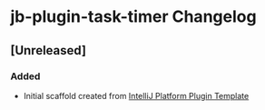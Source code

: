 <!-- Keep a Changelog guide -> https://keepachangelog.com -->

# jb-plugin-task-timer Changelog

## [Unreleased]

### Added

- Initial scaffold created
  from [IntelliJ Platform Plugin Template](https://github.com/JetBrains/intellij-platform-plugin-template)
